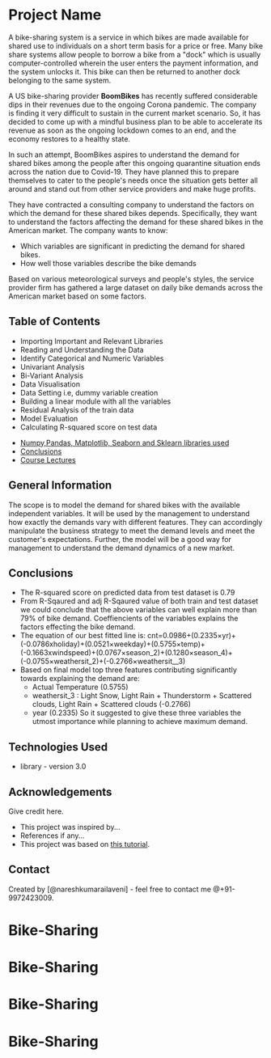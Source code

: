 # Project Name
A bike-sharing system is a service in which bikes are made available for shared use to individuals on a short term basis for a price or free. Many bike share systems allow people to borrow a bike from a "dock" which is usually computer-controlled wherein the user enters the payment information, and the system unlocks it. This bike can then be returned to another dock belonging to the same system.

A US bike-sharing provider __BoomBikes__ has recently suffered considerable dips in their revenues due to the ongoing Corona pandemic. The company is finding it very difficult to sustain in the current market scenario. So, it has decided to come up with a mindful business plan to be able to accelerate its revenue as soon as the ongoing lockdown comes to an end, and the economy restores to a healthy state. 

In such an attempt, BoomBikes aspires to understand the demand for shared bikes among the people after this ongoing quarantine situation ends across the nation due to Covid-19. They have planned this to prepare themselves to cater to the people's needs once the situation gets better all around and stand out from other service providers and make huge profits.

They have contracted a consulting company to understand the factors on which the demand for these shared bikes depends. Specifically, they want to understand the factors affecting the demand for these shared bikes in the American market. The company wants to know:
- Which variables are significant in predicting the demand for shared bikes.
- How well those variables describe the bike demands

Based on various meteorological surveys and people's styles, the service provider firm has gathered a large dataset on daily bike demands across the American market based on some factors. 

## Table of Contents
- Importing Important and Relevant Libraries
- Reading and Understanding the Data
- Identify Categorical and Numeric Variables
- Univariant Analysis
- Bi-Variant Analysis
- Data Visualisation
- Data Setting i.e, dummy variable creation
- Building a linear module with all the variables
- Residual Analysis of the train data
- Model Evaluation
- Calculating R-squared score on test data
* [Numpy,Pandas, Matplotlib, Seaborn and Sklearn libraries used ](#technologies-used)
* [Conclusions](#conclusions)
* [Course Lectures](#acknowledgements)

## General Information
The scope is to model the demand for shared bikes with the available independent variables. It will be used by the management to understand how exactly the demands vary with different features. They can accordingly manipulate the business strategy to meet the demand levels and meet the customer's expectations. Further, the model will be a good way for management to understand the demand dynamics of a new market. 

## Conclusions
- The R-squared score on predicted data from test dataset is 0.79
- From R-Sqaured and adj R-Sqaured value of both train and test dataset we could conclude that the above variables can well explain more than 79% of bike demand. Coeffiencients of the variables explains the factors effecting the bike demand.
- The equation of our best fitted line is:
cnt=0.0986+(0.2335×yr)+(-0.0786xholiday)+(0.0521×weekday)+(0.5755×temp)+(-0.1663xwindspeed)+(0.0767×season_2)+(0.1280×season_4)+(-0.0755×weathersit_2)+(-0.2766×weathersit__3)
- Based on final model top three features contributing significantly towards explaining the demand are:
   - Actual Temperature (0.5755)
   - weathersit_3 : Light Snow, Light Rain + Thunderstorm + Scattered clouds, Light Rain + Scattered clouds (-0.2766)
   - year (0.2335)
So it suggested to give these three variables the utmost importance while planning to achieve maximum demand.


## Technologies Used
- library - version 3.0

## Acknowledgements
Give credit here.
- This project was inspired by...
- References if any...
- This project was based on [this tutorial](https://www.example.com).


## Contact
Created by [@nareshkumarailaveni] - feel free to contact me @+91-9972423009.

# Bike-Sharing
# Bike-Sharing
# Bike-Sharing
# Bike-Sharing

